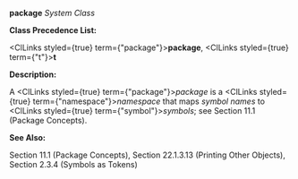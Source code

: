 **package** *System Class* 



**Class Precedence List:** 



<ClLinks styled={true} term={"package"}><b>package</b></ClLinks>, <ClLinks styled={true} term={"t"}><b>t</b></ClLinks> 



**Description:** 



A <ClLinks styled={true} term={"package"}><i>package</i></ClLinks> is a <ClLinks styled={true} term={"namespace"}><i>namespace</i></ClLinks> that maps *symbol names* to <ClLinks styled={true} term={"symbol"}><i>symbols</i></ClLinks>; see Section 11.1 (Package Concepts). 



**See Also:** 



Section 11.1 (Package Concepts), Section 22.1.3.13 (Printing Other Objects), Section 2.3.4 (Symbols as Tokens) 




